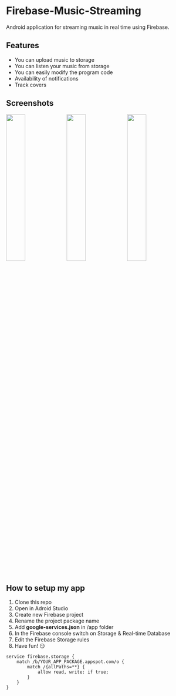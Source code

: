 # Firebase-Music-Streaming
Android application for streaming music in real time using Firebase.

## Features
- You can upload music to storage
- You can listen your music from storage
- You can easily modify the program code
- Availability of notifications
- Track covers

## Screenshots
<div style="dispaly:flex">
    <img src="https://github.com/Fut1le/Firebase-Music-Streaming/blob/main/images/1.jpg" width="32%">
    <img src="https://github.com/Fut1le/Firebase-Music-Streaming/blob/main/images/2.jpg" width="32%">
    <img src="https://github.com/Fut1le/Firebase-Music-Streaming/blob/main/images/3.jpg" width="32%">
</div>

## How to setup my app
1. Clone this repo
2. Open in Adroid Studio
3. Create new Firebase project
4. Rename the project package name
5. Add **google-services.json** in /app folder
6. In the Firebase console switch on Storage & Real-time Database
7. Edit the Firebase Storage rules
8. Have fun! 😏

```
service firebase.storage {
    match /b/YOUR_APP_PACKAGE.appspot.com/o {
        match /{allPaths=**} {
            allow read, write: if true;
        }
    }
}
```
